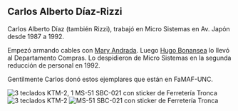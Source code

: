Carlos Alberto Díaz-Rizzi
---

Carlos Alberto Díaz (también Rizzi), trabajó en Micro Sistemas en Av. Japón desde 1987 a 1992.

Empezó armando cables con [Mary Andrada](../Mary%20Andrada/).
Luego [Hugo Bonansea](../Hugo%20Bonansea) lo llevó al Departamento Compras.
Lo despidieron de Micro Sistemas en la segunda reducción de personal en 1992.

Gentilmente Carlos donó estos ejemplares que están en FaMAF-UNC.

![3 teclados KTM-2, 1 MS-51 SBC-021 con sticker de Ferretería Tronca](cargamento_sep2019.jpg)
![3 teclados KTM-2](3_teclados_ktm-2.jpg)
![MS-51 SBC-021 con sticker de Ferretería Tronca](ms51_powerled.jpg)

